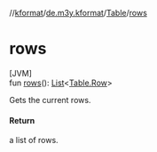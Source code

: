//[kformat](../../../index.md)/[de.m3y.kformat](../index.md)/[Table](index.md)/[rows](rows.md)

# rows

[JVM]\
fun [rows](rows.md)(): [List](https://kotlinlang.org/api/latest/jvm/stdlib/kotlin.collections/-list/index.html)&lt;[Table.Row](-row/index.md)&gt;

Gets the current rows.

#### Return

a list of rows.
